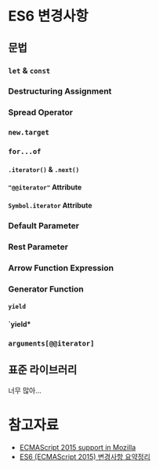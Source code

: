 # ES6 변경사항

## 문법

### `let` & `const`

### Destructuring Assignment

### Spread Operator

### `new.target`

### `for...of`

#### `.iterator()` & `.next()`

#### `"@@iterator"` Attribute

#### `Symbol.iterator` Attribute

### Default Parameter

### Rest Parameter

### Arrow Function Expression

### Generator Function

#### `yield`

#### `yield\*

### `arguments[@@iterator]`

## 표준 라이브러리

너무 많아...

# 참고자료

- [ECMAScript 2015 support in Mozilla](https://developer.mozilla.org/ko/docs/Web/JavaScript/New_in_JavaScript/ECMAScript_6_support_in_Mozilla)
- [ES6 (ECMAScript 2015) 변경사항 요약정리](https://im-nc2u.tistory.com/entry/ES6-ECMAScript-2015-%EB%AC%B8%EB%B2%95-%ED%8F%AC%EC%9D%B8%ED%8A%B8)
